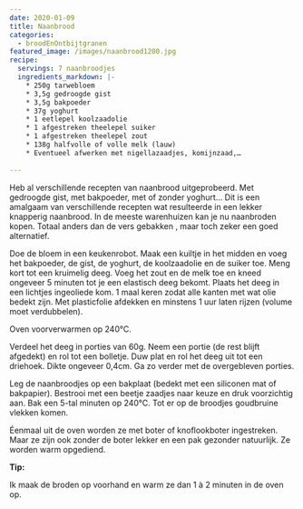 ```yaml
---
date: 2020-01-09
title: Naanbrood
categories:
  - broodEnOntbijtgranen
featured_image: /images/naanbrood1200.jpg
recipe:
  servings: 7 naanbroodjes
  ingredients_markdown: |-
    * 250g tarwebloem    * 3,5g gedroogde gist    * 3,5g bakpoeder    * 37g yoghurt    * 1 eetlepel koolzaadolie    * 1 afgestreken theelepel suiker    * 1 afgestreken theelepel zout    * 138g halfvolle of volle melk (lauw)    * Eventueel afwerken met nigellazaadjes, komijnzaad,…   
---
```

Heb al verschillende recepten van naanbrood uitgeprobeerd.Met gedroogde gist, met bakpoeder, met of zonder yoghurt...Dit is een amalgaam van verschillende recepten wat resulteerde in een lekker knapperig naanbrood.In de meeste warenhuizen kan je nu naanbroden kopen.Totaal anders dan de vers gebakken , maar toch zeker een goed alternatief.

<!--more-->

Doe de bloem in een keukenrobot.Maak een kuiltje in het midden en voeg het bakpoeder, de gist, de yoghurt, de koolzaadolie en de suiker toe.Meng kort tot een kruimelig deeg.Voeg het zout en de melk toe en kneed ongeveer 5 minuten tot je een elastisch deeg bekomt.Plaats het deeg in een lichtjes ingeoliede kom.1 maal keren zodat alle kanten met wat olie bedekt zijn.Met plasticfolie afdekken en minstens 1 uur laten rijzen (volume moet verdubbelen).Oven voorverwarmen op 240°C.Verdeel het deeg in porties van 60g.Neem een portie (de rest blijft afgedekt) en rol tot een bolletje. Duw plat en rol het deeg uit tot een driehoek.Dikte ongeveer 0,4cm.Ga zo verder met de overgebleven porties.Leg de naanbroodjes op een bakplaat (bedekt met een siliconen mat of bakpapier).Bestrooi met een beetje zaadjes naar keuze en druk voorzichtig aan.Bak een 5-tal minuten op 240°C. Tot er op de broodjes goudbruine vlekken komen. Éenmaal uit de oven worden ze met boter of knoflookboter ingestreken.Maar ze zijn ook zonder de boter lekker en een pak gezonder natuurlijk.Ze worden warm opgediend.<b>Tip: </b>Ik maak de broden op voorhand en warm ze dan 1 à 2 minuten in de oven op. 




